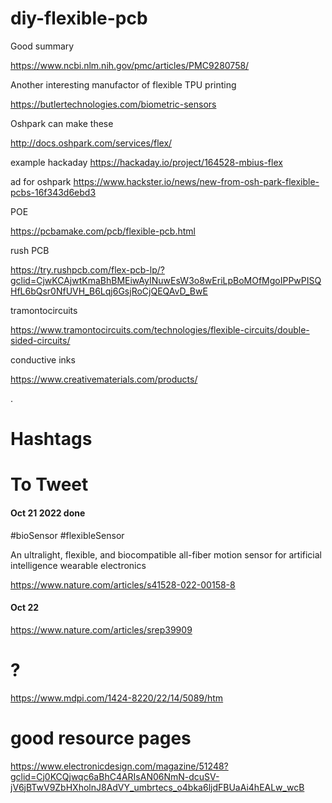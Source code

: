 # diy-flexible-pcb

Good summary

https://www.ncbi.nlm.nih.gov/pmc/articles/PMC9280758/



Another interesting manufactor of flexible TPU printing

https://butlertechnologies.com/biometric-sensors



Oshpark can make these

http://docs.oshpark.com/services/flex/


example hackaday   https://hackaday.io/project/164528-mbius-flex

ad for oshpark  https://www.hackster.io/news/new-from-osh-park-flexible-pcbs-16f343d6ebd3




POE

https://pcbamake.com/pcb/flexible-pcb.html

rush PCB

https://try.rushpcb.com/flex-pcb-lp/?gclid=CjwKCAjwtKmaBhBMEiwAyINuwEsW3o8wEriLpBoMOfMgoIPPwPISQHfL6bQsr0NfUVH_B6Lqj6GsjRoCjQEQAvD_BwE



tramontocircuits

https://www.tramontocircuits.com/technologies/flexible-circuits/double-sided-circuits/


conductive inks

https://www.creativematerials.com/products/









.



# Hashtags





# To Tweet


#### Oct 21 2022 done


#bioSensor #flexibleSensor

An ultralight, flexible, and biocompatible all-fiber motion sensor for artificial intelligence wearable electronics

https://www.nature.com/articles/s41528-022-00158-8



#### Oct 22

https://www.nature.com/articles/srep39909

# ?

https://www.mdpi.com/1424-8220/22/14/5089/htm






# good resource pages

https://www.electronicdesign.com/magazine/51248?gclid=Cj0KCQjwqc6aBhC4ARIsAN06NmN-dcuSV-jV6jBTwV9ZbHXholnJ8AdVY_umbrtecs_o4bka6ljdFBUaAi4hEALw_wcB





